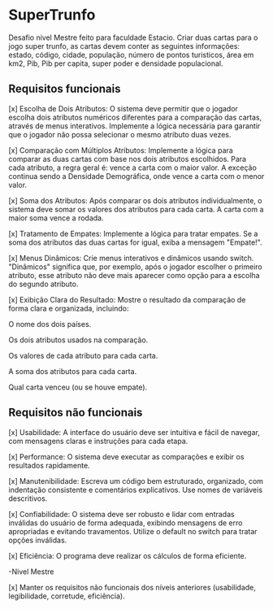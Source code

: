 # SuperTrunfo
Desafio nivel Mestre feito para faculdade Estacio.
Criar duas cartas para o jogo super trunfo, as cartas devem conter as seguintes informações: estado, código, cidade, população, número de pontos turisticos, área em km2, Pib, Pib per capita, super poder e densidade populacional.


## Requisitos funcionais

[x] Escolha de Dois Atributos: O sistema deve permitir que o jogador escolha dois atributos numéricos diferentes para a comparação das cartas, através de menus interativos. Implemente a lógica necessária para garantir que o jogador não possa selecionar o mesmo atributo duas vezes.
 
[x] Comparação com Múltiplos Atributos: Implemente a lógica para comparar as duas cartas com base nos dois atributos escolhidos. Para cada atributo, a regra geral é: vence a carta com o maior valor. A exceção continua sendo a Densidade Demográfica, onde vence a carta com o menor valor.
 
[x] Soma dos Atributos: Após comparar os dois atributos individualmente, o sistema deve somar os valores dos atributos para cada carta. A carta com a maior soma vence a rodada.
 
[x] Tratamento de Empates: Implemente a lógica para tratar empates. Se a soma dos atributos das duas cartas for igual, exiba a mensagem "Empate!".
 
[x] Menus Dinâmicos: Crie menus interativos e dinâmicos usando switch. "Dinâmicos" significa que, por exemplo, após o jogador escolher o primeiro atributo, esse atributo não deve mais aparecer como opção para a escolha do segundo atributo.
 
[x] Exibição Clara do Resultado: Mostre o resultado da comparação de forma clara e organizada, incluindo:
 
O nome dos dois países.
 
Os dois atributos usados na comparação.
 
Os valores de cada atributo para cada carta.
 
A soma dos atributos para cada carta.
 
Qual carta venceu (ou se houve empate).

## Requisitos não funcionais

[x] Usabilidade: A interface do usuário deve ser intuitiva e fácil de navegar, com mensagens claras e instruções para cada etapa.
 
[x] Performance: O sistema deve executar as comparações e exibir os resultados rapidamente.
 
[x] Manutenibilidade: Escreva um código bem estruturado, organizado, com indentação consistente e comentários explicativos. Use nomes de variáveis descritivos.
 
[x] Confiabilidade: O sistema deve ser robusto e lidar com entradas inválidas do usuário de forma adequada, exibindo mensagens de erro apropriadas e evitando travamentos. Utilize o default no switch para tratar opções inválidas.

[x] Eficiência: O programa deve realizar os cálculos de forma eficiente.

-Nivel Mestre

[x] Manter os requisitos não funcionais dos níveis anteriores (usabilidade, legibilidade, corretude, eficiência).
